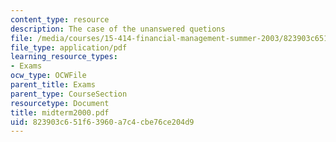 ```yaml
---
content_type: resource
description: The case of the unanswered quetions
file: /media/courses/15-414-financial-management-summer-2003/823903c651f63960a7c4cbe76ce204d9_midterm2000.pdf
file_type: application/pdf
learning_resource_types:
- Exams
ocw_type: OCWFile
parent_title: Exams
parent_type: CourseSection
resourcetype: Document
title: midterm2000.pdf
uid: 823903c6-51f6-3960-a7c4-cbe76ce204d9
---
```

